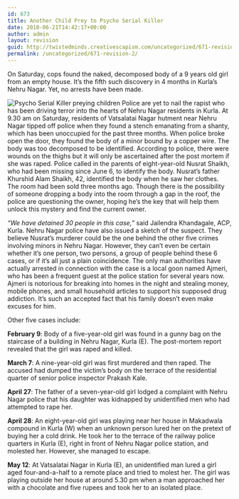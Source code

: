 ```yaml
---
id: 673
title: Another Child Prey to Psycho Serial Killer
date: 2010-06-21T14:42:17+00:00
author: admin
layout: revision
guid: http://twistedminds.creativescapism.com/uncategorized/671-revision-2/
permalink: /uncategorized/671-revision-2/
---
```

<p class="dropcap-first">
  On Saturday, cops found the naked, decomposed body of a 9 years old girl from an empty house. It’s the fifth such discovery in 4 months in Kurla&#8217;s Nehru Nagar. Yet, no arrests have been made.
</p>

<img src="img/post/sketch.jpg" class="left" alt="Psycho Serial Killer preying children" title="Sketch of a suspected serial killer" /> Police are yet to nail the rapist who has been driving terror into the hearts of Nehru Nagar residents in Kurla. At 9.30 am on Saturday, residents of Vatsalatai Nagar hutment near Nehru Nagar tipped off police when they found a stench emanating from a shanty, which has been unoccupied for the past three months. When police broke open the door, they found the body of a minor bound by a copper wire. The body was too decomposed to be identified. According to police, there were wounds on the thighs but it will only be ascertained after the post mortem if she was raped. Police called in the parents of eight-year-old Nusrat Shaikh, who had been missing since June 6, to identify the body. Nusrat&#8217;s father Khurshid Alam Shaikh, 42, identified the body when he saw her clothes. The room had been sold three months ago. Though there is the possibility of someone dropping a body into the room through a gap in the roof, the police are questioning the owner, hoping he&#8217;s the key that will help them unlock this mystery and find the current owner.

_&#8220;We have detained 30 people in this case,_&#8221; said Jailendra Khandagale, ACP, Kurla. Nehru Nagar police have also issued a sketch of the suspect. They believe Nusrat&#8217;s murderer could be the one behind the other five crimes involving minors in Nehru Nagar. However, they can’t even be certain whether it’s one person, two persons, a group of people behind these 6 cases, or if it&#8217;s all just a plain coincidence. The only man authorities have actually arrested in connection with the case is a local goon named Ajmeri, who has been a frequent guest at the police station for several years now. Ajmeri is notorious for breaking into homes in the night and stealing money, mobile phones, and small household articles to support his supposed drug addiction. It’s such an accepted fact that his family doesn’t even make excuses for him.

Other five cases include: 

**February 9**: Body of a five-year-old girl was found in a gunny bag on the staircase of a building in Nehru Nagar, Kurla (E). The post-mortem report revealed that the girl was raped and killed.

**March 7**: A nine-year-old girl was first murdered and then raped. The accused had dumped the victim&#8217;s body on the terrace of the residential quarter of senior police inspector Prakash Kale.

**April 27**: The father of a seven-year-old girl lodged a complaint with Nehru Nagar police that his daughter was kidnapped by unidentified men who had attempted to rape her.

**April 28**: An eight-year-old girl was playing near her house in Makadwala compound in Kurla (W) when an unknown person lured her on the pretext of buying her a cold drink. He took her to the terrace of the railway police quarters in Kurla (E), right in front of Nehru Nagar police station, and molested her. However, she managed to escape.

**May 12**: At Vatsalatai Nagar in Kurla (E), an unidentified man lured a girl aged four-and-a-half to a remote place and tried to molest her. The girl was playing outside her house at around 5.30 pm when a man approached her with a chocolate and five rupees and took her to an isolated place.